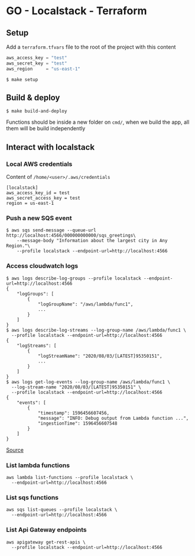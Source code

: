 # GO - Localstack - Terraform

## Setup

Add a `terraform.tfvars` file to the root of the project with this content

```terraform
aws_access_key = "test"
aws_secret_key = "test"
aws_region     = "us-east-1"
```

```shell
$ make setup
```

## Build & deploy

```shell
$ make build-and-deploy
```

Functions should be inside a new folder on `cmd/`, when we build the app, all them will be build independently

## Interact with localstack

### Local AWS credentials
Content of `/home/<user>/.aws/credentials`
```shell
[localstack]
aws_access_key_id = test
aws_secret_access_key = test
region = us-east-1
```

### Push a new SQS event

```shell
$ aws sqs send-message --queue-url http://localhost:4566/000000000000/sqs_greetings\
    --message-body "Information about the largest city in Any Region."\
    --profile localstack --endpoint-url=http://localhost:4566
```

### Access cloudwatch logs

```shell
$ aws logs describe-log-groups --profile localstack --endpoint-url=http://localhost:4566
{
    "logGroups": [
        {
            "logGroupName": "/aws/lambda/func1",
            ...
        }
    ]
}
$ aws logs describe-log-streams --log-group-name /aws/lambda/func1 \
  --profile localstack --endpoint-url=http://localhost:4566
{
    "logStreams": [
        {
            "logStreamName": "2020/08/03/[LATEST]95350151",
            ...
        }
    ]
}
$ aws logs get-log-events --log-group-name /aws/lambda/func1 \
  --log-stream-name "2020/08/03/[LATEST]95350151" \
  --profile localstack --endpoint-url=http://localhost:4566
{
    "events": [
        {
            "timestamp": 1596456607456,
            "message": "INFO: Debug output from Lambda function ...",
            "ingestionTime": 1596456607548
        }
    ]
}
```
[Source](https://github.com/localstack/localstack/issues/2061#issuecomment-667992579)

### List lambda functions

```shell
aws lambda list-functions --profile localstack \
  --endpoint-url=http://localhost:4566
```

### List sqs functions

```shell
aws sqs list-queues --profile localstack \
  --endpoint-url=http://localhost:4566
```

### List Api Gateway endpoints

```shell
aws apigateway get-rest-apis \
  --profile localstack --endpoint-url=http://localhost:4566
```
